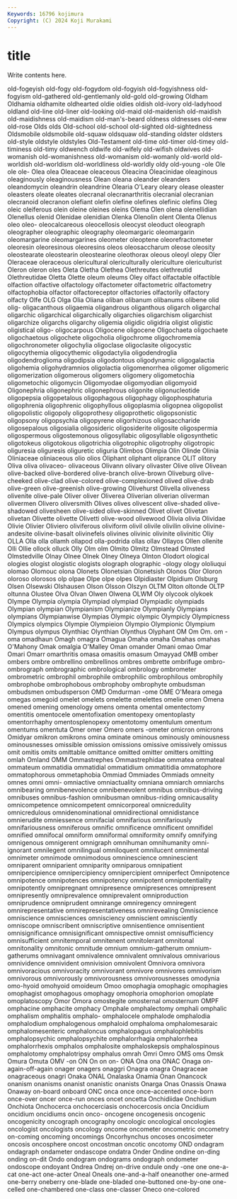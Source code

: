 ```yaml
---
Keywords: 16796 kojimura
Copyright: (C) 2024 Koji Murakami
---
```


# title

Write contents here.



old-fogeyish old-fogy old-fogydom old-fogyish old-fogyishness old-fogyism old-gathered old-gentlemanly old-gold
old-growing Oldham Oldhamia oldhamite oldhearted oldie oldies oldish old-ivory old-ladyhood
oldland old-line old-liner old-looking old-maid old-maidenish old-maidish old-maidishness old-maidism old-man's-beard
oldness oldnesses old-new old-rose Olds olds Old-school old-school old-sighted old-sightedness
Oldsmobile oldsmobile old-squaw oldsquaw old-standing oldster oldsters old-style oldstyle oldstyles
Old-Testament old-time old-timer old-timey old-timiness old-timy oldwench oldwife old-wifely old-wifish
oldwives old-womanish old-womanishness old-womanism old-womanly old-world old-worldish old-worldism old-worldliness old-worldly
oldy old-young -ole Ole ole ole- Olea olea Oleaceae oleaceous
Oleacina Oleacinidae oleaginous oleaginously oleaginousness Olean oleana oleander oleanders oleandomycin
oleandrin oleandrine Olearia O'Leary oleary olease oleaster oleasters oleate oleates
olecranal olecranarthritis olecranial olecranian olecranoid olecranon olefiant olefin olefine olefines
olefinic olefins Oleg oleic oleiferous olein oleine oleines oleins Olema
Olen olena olenellidian Olenellus olenid Olenidae olenidian Olenka Olenolin olent
Olenta Olenus oleo oleo- oleocalcareous oleocellosis oleocyst oleoduct oleograph oleographer
oleographic oleography oleomargaric oleomargarin oleomargarine oleomargarines oleometer oleoptene oleorefractometer oleoresin
oleoresinous oleoresins oleos oleosaccharum oleose oleosity oleostearate oleostearin oleostearine oleothorax
oleous oleoyl olepy Oler Oleraceae oleraceous olericultural olericulturally olericulture olericulturist
Oleron oleron oles Oleta Oletha Olethea Olethreutes olethreutid Olethreutidae Oletta
Olette oleum oleums Oley olfact olfactable olfactible olfaction olfactive olfactology
olfactometer olfactometric olfactometry olfactophobia olfactor olfactoreceptor olfactories olfactorily olfactory olfacty
Olfe OLG Olga Olia Oliana oliban olibanum olibanums olibene olid
olig- oligacanthous oligaemia oligandrous oliganthous oligarch oligarchal oligarchic oligarchical oligarchically
oligarchies oligarchism oligarchist oligarchize oligarchs oligarchy oligemia oligidic oligidria oligist
oligistic oligistical oligo- oligocarpous Oligocene oligocene Oligochaeta oligochaete oligochaetous oligochete
oligocholia oligochrome oligochromemia oligochronometer oligochylia oligoclase oligoclasite oligocystic oligocythemia oligocythemic
oligodactylia oligodendroglia oligodendroglioma oligodipsia oligodontous oligodynamic oligogalactia oligohemia oligohydramnios oligolactia
oligomenorrhea oligomer oligomeric oligomerization oligomerous oligomers oligomery oligometochia oligometochic oligomycin
Oligomyodae oligomyodian oligomyoid Oligonephria oligonephric oligonephrous oligonite oligonucleotide oligopepsia oligopetalous
oligophagous oligophagy oligophosphaturia oligophrenia oligophrenic oligophyllous oligoplasmia oligopnea oligopolist oligopolistic
oligopoly oligoprothesy oligoprothetic oligopsonistic oligopsony oligopsychia oligopyrene oligorhizous oligosaccharide oligosepalous
oligosialia oligosideric oligosiderite oligosite oligospermia oligospermous oligostemonous oligosyllabic oligosyllable oligosynthetic
oligotokeus oligotokous oligotrichia oligotrophic oligotrophy oligotropic oliguresia oliguresis oliguretic oliguria
Olimbos Olimpia Olin Olinde Olinia Oliniaceae oliniaceous olio olios Oliphant
oliphant oliprance OLIT olitory Oliva oliva olivaceo- olivaceous Olivann olivary
olivaster Olive olive Olivean olive-backed olive-bordered olive-branch olive-brown Oliveburg olive-cheeked
olive-clad olive-colored olive-complexioned olived olive-drab olive-green olive-greenish olive-growing Olivehurst Olivella
oliveness olivenite olive-pale Oliver oliver Oliverea Oliverian oliverian oliverman olivermen
Olivero oliversmith Olives olives olivescent olive-shaded olive-shadowed olivesheen olive-sided olive-skinned
Olivet olivet Olivetan olivetan Olivette olivette Olivetti olive-wood olivewood Olivia
olivia Olividae Olivie Olivier Oliviero oliviferous oliviform olivil olivile olivilin
olivine olivine-andesite olivine-basalt olivinefels olivines olivinic olivinite olivinitic Oliy OLLA
Olla olla ollamh ollapod olla-podrida ollas ollav Ollayos Ollen ollenite
Olli Ollie ollock olluck Olly Olm olm Olmito Olmitz Olmstead
Olmsted Olmstedville Olnay Olnee Olnek Olney Olneya Olnton Olodort ological
ologies ologist ologistic ologists olograph olographic -ology ology ololiuqui olomao
Olomouc olona Olonets Olonetsian Olonetsish Olonos Olor Oloron oloroso olorosos
olp olpae Olpe olpe olpes Olpidiaster Olpidium Olsburg Olsen Olsewski
Olshausen Olson Olsson Olszyn OLTM Olton oltonde OLTP oltunna Olustee
Olva Olvan Olwen Olwena OLWM Oly olycook olykoek Olympe Olympia
olympia Olympiad olympiad Olympiadic olympiads Olympian olympian Olympianism Olympianize Olympianly
Olympians olympians Olympianwise Olympias Olympic olympic Olympicly Olympicness Olympics olympics
Olympie Olympieion Olympio Olympionic Olympium Olympus olympus Olynthiac Olynthian Olynthus
Olyphant OM Om Om. om -oma omadhaun Omagh omagra Omagua
Omaha omaha Omahas omahas O'Mahony Omak omalgia O'Malley Oman omander
Omani omao Omar Omari Omarr omarthritis omasa omasitis omasum Omayyad
OMB omber ombers ombre ombrellino ombrellinos ombres ombrette ombrifuge ombro-
ombrograph ombrographic ombrological ombrology ombrometer ombrometric ombrophil ombrophile ombrophilic ombrophilous
ombrophily ombrophobe ombrophobous ombrophoby ombrophyte ombudsman ombudsmen ombudsperson OMD Omdurman
-ome OME O'Meara omega omegas omegoid omelet omelets omelette omelettes
omelie omen Omena omened omening omenology omens omenta omental omentectomy
omentitis omentocele omentofixation omentopexy omentoplasty omentorrhaphy omentosplenopexy omentotomy omentulum omentum
omentums omentuta Omer omer Omero omers -ometer omicron omicrons Omidyar
omikron omikrons omina ominate ominous ominously ominousness ominousnesses omissible omission
omissions omissive omissively omissus omit omitis omits omittable omittance omitted
omitter omitters omitting omlah Omland OMM Ommastrephes Ommastrephidae ommatea ommateal
ommateum ommatidia ommatidial ommatidium ommatitidia ommatophore ommatophorous ommetaphobia Ommiad Ommiades
Ommiads omneity omnes omni omni- omniactive omniactuality omniana omniarch omniarchs
omnibearing omnibenevolence omnibenevolent omnibus omnibus-driving omnibuses omnibus-fashion omnibusman omnibus-riding omnicausality
omnicompetence omnicompetent omnicorporeal omnicredulity omnicredulous omnidenominational omnidirectional omnidistance omnierudite omniessence
omnifacial omnifarious omnifariously omnifariousness omniferous omnific omnificence omnificent omnifidel omnified
omnifocal omniform omniformal omniformity omnify omnifying omnigenous omnigerent omnigraph omnihuman
omnihumanity omni-ignorant omnilegent omnilingual omniloquent omnilucent omnimental omnimeter omnimode omnimodous
omninescience omninescient omniparent omniparient omniparity omniparous omnipatient omnipercipience omnipercipiency omnipercipient
omniperfect Omnipotence omnipotence omnipotences omnipotency omnipotent omnipotentiality omnipotently omnipregnant omnipresence
omnipresences omnipresent omnipresently omniprevalence omniprevalent omniproduction omniprudence omniprudent omnirange omniregency
omniregent omnirepresentative omnirepresentativeness omnirevealing Omniscience omniscience omnisciences omnisciency omniscient omnisciently
omniscope omniscribent omniscriptive omnisentience omnisentient omnisignificance omnisignificant omnispective omnist omnisufficiency
omnisufficient omnitemporal omnitenent omnitolerant omnitonal omnitonality omnitonic omnitude omnium omnium-gatherum
omnium-gatherums omnivagant omnivalence omnivalent omnivalous omnivarious omnividence omnivident omnivision omnivolent
Omnivora omnivora omnivoracious omnivoracity omnivorant omnivore omnivores omnivorism omnivorous omnivorously
omnivorousness omnivorousnesses omodynia omo-hyoid omohyoid omoideum Omoo omophagia omophagic omophagies
omophagist omophagous omophagy omophoria omophorion omoplate omoplatoscopy Omor Omora omostegite
omosternal omosternum OMPF omphacine omphacite omphacy Omphale omphalectomy omphali omphalic
omphalism omphalitis omphalo- omphalocele omphalode omphalodia omphalodium omphalogenous omphaloid omphaloma
omphalomesaraic omphalomesenteric omphaloncus omphalopagus omphalophlebitis omphalopsychic omphalopsychite omphalorrhagia omphalorrhea omphalorrhexis
omphalos omphalosite omphaloskepsis omphalospinous omphalotomy omphalotripsy omphalus omrah Omri Omro
OMS oms Omsk Omura Omuta OMV -on ON On on
on- ONA Ona ona ONAC Onaga on-again-off-again onager onagers onaggri
Onagra onagra Onagraceae onagraceous onagri Onaka ONAL Onalaska Onamia Onan
Onancock onanism onanisms onanist onanistic onanists Onarga Onas Onassis Onawa
Onaway on-board onboard ONC onca once once-accented once-born once-over oncer
once-run onces oncet oncetta Onchidiidae Onchidium Onchiota Onchocerca onchocerciasis onchocercosis
oncia Oncidium oncidium oncidiums oncin onco- oncogene oncogenesis oncogenic oncogenicity
oncograph oncography oncologic oncological oncologies oncologist oncologists oncology oncome oncometer
oncometric oncometry on-coming oncoming oncomings Oncorhynchus oncoses oncosimeter oncosis oncosphere
oncost oncostman oncotic oncotomy OND ondagram ondagraph ondameter ondascope ondatra
Onder Ondine ondine on-ding onding on-dit Ondo ondogram ondograms ondograph
ondometer ondoscope ondoyant Ondrea Ondrej on-drive ondule ondy -one one
one-a-cat one-act one-acter Oneal Oneals one-and-a-half oneanother one-armed one-berry oneberry
one-blade one-bladed one-buttoned one-by-one one-celled one-chambered one-class one-classer Oneco one-colored
